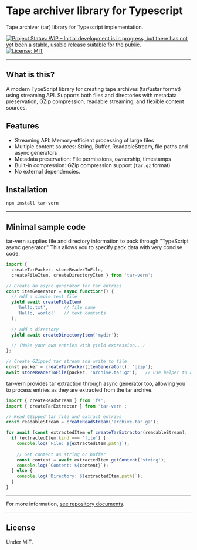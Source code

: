 # Tape archiver library for Typescript

Tape archiver (tar) library for Typescript implementation.

[![Project Status: WIP – Initial development is in progress, but there has not yet been a stable, usable release suitable for the public.](https://www.repostatus.org/badges/latest/wip.svg)](https://www.repostatus.org/#wip)
[![License: MIT](https://img.shields.io/badge/License-MIT-yellow.svg)](https://opensource.org/licenses/MIT)

----

## What is this?

A modern TypeScript library for creating tape archives (tar/ustar format) using streaming API. Supports both files and directories with metadata preservation, GZip compression, readable streaming, and flexible content sources.

## Features

- Streaming API: Memory-efficient processing of large files
- Multiple content sources: String, Buffer, ReadableStream, file paths and async generators
- Metadata preservation: File permissions, ownership, timestamps
- Built-in compression: GZip compression support (`tar.gz` format)
- No external dependencies.

## Installation

```bash
npm install tar-vern
```

----

## Minimal sample code

tar-vern supplies file and directory information to pack through "TypeScript async generator."
This allows you to specify pack data with very concise code.

```typescript
import {
  createTarPacker, storeReaderToFile,
  createFileItem, createDirectoryItem } from 'tar-vern';

// Create an async generator for tar entries
const itemGenerator = async function*() {
  // Add a simple text file
  yield await createFileItem(
    'hello.txt',      // file name
    'Hello, world!'   // text contents
  );
  
  // Add a directory
  yield await createDirectoryItem('mydir');

  // (Make your own entries with yield expression...)
};

// Create GZipped tar stream and write to file
const packer = createTarPacker(itemGenerator(), 'gzip');
await storeReaderToFile(packer, 'archive.tar.gz');   // Use helper to awaitable
```

tar-vern provides tar extraction through async generator too, allowing you to process entries as they are extracted from the tar archive.

```typescript
import { createReadStream } from 'fs';
import { createTarExtractor } from 'tar-vern';

// Read GZipped tar file and extract entries
const readableStream = createReadStream('archive.tar.gz');

for await (const extractedItem of createTarExtractor(readableStream), 'gzip') {
  if (extractedItem.kind === 'file') {
    console.log(`File: ${extractedItem.path}`);
    
    // Get content as string or buffer
    const content = await extractedItem.getContent('string');
    console.log(`Content: ${content}`);
  } else {
    console.log(`Directory: ${extractedItem.path}`);
  }
}
```

----

For more information, [see repository documents](http://github.com/kekyo/tar-vern/).

----

## License

Under MIT.
